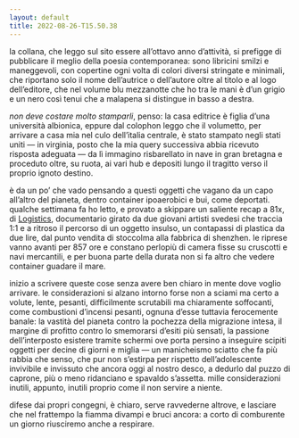 ```yaml
---
layout: default
title: 2022-08-26-T15.50.38
---
```


la collana, che leggo sul sito essere all’ottavo anno d’attività, si prefigge di pubblicare il meglio della poesia contemporanea: sono libricini smilzi e maneggevoli, con copertine ogni volta di colori diversi stringate e minimali, che riportano solo il nome dell’autrice o dell’autore oltre al titolo e al logo dell’editore, che nel volume blu mezzanotte che ho tra le mani è d’un grigio e un nero così tenui che a malapena si distingue in basso a destra.

*non deve costare molto stamparli*, penso: la casa editrice è figlia d’una università albionica, eppure dal colophon leggo che il volumetto, per arrivare a casa mia nel culo dell’italia centrale, è stato stampato negli stati uniti — in virginia, posto che la mia query successiva abbia ricevuto risposta adeguata — da lì immagino risbarellato in nave in gran bretagna e proceduto oltre, su ruota, ai vari hub e depositi lungo il tragitto verso il proprio ignoto destino.

è da un po’ che vado pensando a questi oggetti che vagano da un capo all’altro del pianeta, dentro container ipoaerobici e bui, come deportati. qualche settimana fa ho letto, e provato a skippare un saliente recap a 81x, di [Logistics](https://logisticsartproject.com/), documentario girato da due giovani artisti svedesi che traccia 1:1 e a ritroso il percorso di un oggetto insulso, un contapassi di plastica da due lire, dal punto vendita di stoccolma alla fabbrica di shenzhen. le riprese vanno avanti per 857 ore e constano perlopiù di camera fisse su cruscotti e navi mercantili, e per buona parte della durata non si fa altro che vedere container guadare il mare.

inizio a scrivere queste cose senza avere ben chiaro in mente dove voglio arrivare. le considerazioni si alzano intorno forse non a sciami ma certo a volute, lente, pesanti, difficilmente scrutabili ma chiaramente soffocanti, come combustioni d’incensi pesanti, ognuna d’esse tuttavia ferocemente banale: la vastità del pianeta contro la pochezza della migrazione intesa, il margine di profitto contro lo smemorarsi d’esiti più sensati, la passione dell’interposto esistere tramite schermi ove porta persino a inseguire scipiti oggetti per decine di giorni e miglia — un manicheismo sciatto che fa più rabbia che senso, che pur non s’estirpa per rispetto dell’adolescente invivibile e invissuto che ancora oggi al nostro desco, a dedurlo dal puzzo di caprone, più o meno ridanciano e spavaldo s’assetta. mille considerazioni inutili, appunto, inutili proprio come il non servire a niente.

difese dai propri congegni, è chiaro, serve ravvederne altrove, e lasciare che nel frattempo la fiamma divampi e bruci ancora: a corto di comburente un giorno riusciremo anche a respirare. 
